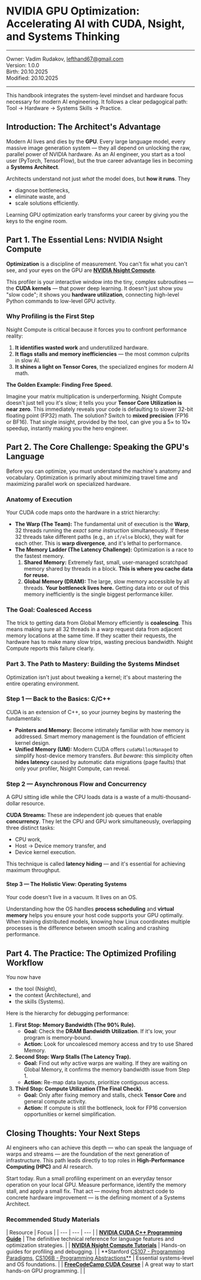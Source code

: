 # NVIDIA GPU Optimization: Accelerating AI with CUDA, Nsight, and Systems Thinking

---

Owner: Vadim Rudakov, lefthand67@gmail.com  
Version: 1.0.0  
Birth: 20.10.2025  
Modified: 20.10.2025  

---

This handbook integrates the system-level mindset and hardware focus necessary for modern AI engineering. It follows a clear pedagogical path: Tool $\rightarrow$ Hardware $\rightarrow$ Systems Skills $\rightarrow$ Practice.

## Introduction: The Architect's Advantage

Modern AI lives and dies by the **GPU**. Every large language model, every massive image generation system — they all depend on unlocking the raw, parallel power of NVIDIA hardware. As an AI engineer, you start as a tool user (PyTorch, TensorFlow), but the true career advantage lies in becoming a **Systems Architect**.

Architects understand not just *what* the model does, but **how it runs**. They 
- diagnose bottlenecks, 
- eliminate waste, and 
- scale solutions efficiently. 

Learning GPU optimization early transforms your career by giving you the keys to the engine room.

## Part 1. The Essential Lens: NVIDIA Nsight Compute

**Optimization** is a discipline of measurement. You can't fix what you can't see, and your eyes on the GPU are [**NVIDIA Nsight Compute**](https://developer.nvidia.com/nsight-compute).

This profiler is your interactive window into the tiny, complex subroutines — the **CUDA kernels** — that power deep learning. It doesn't just show you "slow code"; it shows you **hardware utilization**, connecting high-level Python commands to low-level GPU activity.

### Why Profiling is the First Step

Nsight Compute is critical because it forces you to confront performance reality:
1.  **It identifies wasted work** and underutilized hardware.
2.  **It flags stalls and memory inefficiencies** — the most common culprits in slow AI.
3.  **It shines a light on Tensor Cores**, the specialized engines for modern AI math.

**The Golden Example: Finding Free Speed.**

Imagine your matrix multiplication is underperforming. Nsight Compute doesn't just tell you it's slow; it tells you your **Tensor Core Utilization is near zero**. This immediately reveals your code is defaulting to slower 32-bit floating point ($\text{FP}32$) math. The solution? Switch to **mixed precision** ($\text{FP}16$ or $\text{BF}16$). That single insight, provided by the tool, can give you a $5\times$ to $10\times$ speedup, instantly making you the hero engineer.

## Part 2. The Core Challenge: Speaking the GPU's Language

Before you can optimize, you must understand the machine's anatomy and vocabulary. Optimization is primarily about minimizing travel time and maximizing parallel work on specialized hardware.

### Anatomy of Execution

Your CUDA code maps onto the hardware in a strict hierarchy:
* **The Warp (The Team):** The fundamental unit of execution is the **Warp**, 32 threads running the *exact same instruction* simultaneously. If these 32 threads take different paths (e.g., an `if/else` block), they wait for each other. This is **warp divergence**, and it's lethal to performance.
* **The Memory Ladder (The Latency Challenge):** Optimization is a race to the fastest memory.
    1.  **Shared Memory:** Extremely fast, small, user-managed scratchpad memory shared by threads in a block. **This is where you cache data for reuse.**
    2.  **Global Memory (DRAM):** The large, slow memory accessible by all threads. **Your bottleneck lives here.** Getting data into or out of this memory inefficiently is the single biggest performance killer.

### The Goal: Coalesced Access

The trick to getting data from Global Memory efficiently is **coalescing**. This means making sure all 32 threads in a warp request data from adjacent memory locations at the same time. If they scatter their requests, the hardware has to make many slow trips, wasting precious bandwidth. Nsight Compute reports this failure clearly.

### Part 3. The Path to Mastery: Building the Systems Mindset

Optimization isn't just about tweaking a kernel; it's about mastering the entire operating environment.

### Step 1 — Back to the Basics: C/C++

CUDA is an extension of C++, so your journey begins by mastering the fundamentals:
* **Pointers and Memory:** Become intimately familiar with how memory is addressed. Smart memory management is the foundation of efficient kernel design.
* **Unified Memory (UM):** Modern CUDA offers `cudaMallocManaged` to simplify host-device memory transfers. *But beware:* this simplicity often **hides latency** caused by automatic data migrations (page faults) that only your profiler, Nsight Compute, can reveal.

### Step 2 — Asynchronous Flow and Concurrency

A GPU sitting idle while the CPU loads data is a waste of a multi-thousand-dollar resource.

**CUDA Streams:** These are independent job queues that enable **concurrency**. They let the CPU and GPU work simultaneously, overlapping three distinct tasks: 
- CPU work, 
- Host $\rightarrow$ Device memory transfer, and 
- Device kernel execution. 
    
This technique is called **latency hiding** — and it's essential for achieving maximum throughput.

#### Step 3 — The Holistic View: Operating Systems

Your code doesn't live in a vacuum. It lives on an OS.

Understanding how the OS handles **process scheduling** and **virtual memory** helps you ensure your host code supports your GPU optimally. When training distributed models, knowing how Linux coordinates multiple processes is the difference between smooth scaling and crashing performance.

## Part 4. The Practice: The Optimized Profiling Workflow

You now have 
- the tool (Nsight), 
- the context (Architecture), and 
- the skills (Systems). 

Here is the hierarchy for debugging performance:

1.  **First Stop: Memory Bandwidth (The 90% Rule).**
    * **Goal:** Check the **DRAM Bandwidth Utilization**. If it's low, your program is memory-bound.
    * **Action:** Look for uncoalesced memory access and try to use Shared Memory.
2.  **Second Stop: Warp Stalls (The Latency Trap).**
    * **Goal:** Find out *why* active warps are waiting. If they are waiting on Global Memory, it confirms the memory bandwidth issue from Step 1.
    * **Action:** Re-map data layouts, prioritize contiguous access.
3.  **Third Stop: Compute Utilization (The Final Check).**
    * **Goal:** Only after fixing memory and stalls, check **Tensor Core** and general compute activity.
    * **Action:** If compute is still the bottleneck, look for $\text{FP}16$ conversion opportunities or kernel simplification.

## Closing Thoughts: Your Next Steps

AI engineers who can achieve this depth — who can speak the language of warps and streams — are the foundation of the next generation of infrastructure. This path leads directly to top roles in **High-Performance Computing (HPC)** and AI research.

Start today. Run a small profiling experiment on an everyday tensor operation on your local GPU. Measure performance, identify the memory stall, and apply a small fix. That act — moving from abstract code to concrete hardware improvement — is the defining moment of a Systems Architect.

### Recommended Study Materials

| Resource | Focus | 
| --- | --- | --- |
| [**NVIDIA CUDA C++ Programming Guide**](https://docs.nvidia.com/cuda/cuda-c-programming-guide) | The definitive technical reference for language features and optimization strategies. |
| [**NVIDIA Nsight Compute Tutorials**](https://developer.nvidia.com/tools-tutorial) | Hands-on guides for profiling and debugging. |
| **Stanford [CS107 - Programming Paradigms](https://see.stanford.edu/Course/CS107), [CS106B - Programming Abstractions**](https://see.stanford.edu/Course/CS106B) | Essential systems-level and OS foundations. | 
| [**FreeCodeCamp CUDA Course**](freecodecamp.org/news/learn-cuda-programming/) | A great way to start hands-on GPU programming. |  |
